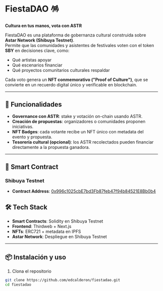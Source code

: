 # FiestaDAO 🪅  
**Cultura en tus manos, vota con ASTR**

FiestaDAO es una plataforma de gobernanza cultural construida sobre **Astar Network (Shibuya Testnet)**.  
Permite que las comunidades y asistentes de festivales voten con el token **SBY** en decisiones clave, como:  
- Qué artistas apoyar  
- Qué escenarios financiar  
- Qué proyectos comunitarios culturales respaldar  

Cada voto genera un **NFT conmemorativo ("Proof of Culture")**, que se convierte en un recuerdo digital único y verificable en blockchain.  

---

## 🚀 Funcionalidades
- **Governance con ASTR**: stake y votación on-chain usando ASTR.  
- **Creación de propuestas**: organizadores o comunidades proponen iniciativas.  
- **NFT Badges**: cada votante recibe un NFT único con metadata del evento y propuesta.  
- **Tesorería cultural (opcional)**: los ASTR recolectados pueden financiar directamente a la propuesta ganadora.  

---

## 🔗 Smart Contract

### Shibuya Testnet
- **Contract Address**: [0x996c1025cbE7bd3Fb87feb47f94b84521E8Bb0b4](https://shibuya.subscan.io/address/0x996c1025cbE7bd3Fb87feb47f94b84521E8Bb0b4)

## 🛠️ Tech Stack
- **Smart Contracts**: Solidity en Shibuya Testnet  
- **Frontend**: Thirdweb + Next.js  
- **NFTs**: ERC721 + metadata en IPFS  
- **Astar Network**: Despliegue en Shibuya Testnet

---

## 📦 Instalación y uso
1. Clona el repositorio  
```bash
git clone https://github.com/edcalderon/fiestadao.git
cd fiestadao
